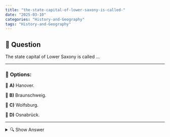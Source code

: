 ```yaml
---
title: "the-state-capital-of-lower-saxony-is-called-"
date: "2025-03-10"
categories: "History-and-Geography"
tags: "History-and-Geography"
---
```


## 📌 **Question**

The state capital of Lower Saxony is called ...



---

### 📝 **Options:**

🔘 **A)** Hanover.

🔘 **B)** Braunschweig.

🔘 **C)** Wolfsburg.

🔘 **D)** Osnabrück.

---

<details>
  <summary>🔍 Show Answer</summary>

  <p>
💡  <b>Correct Answer:</b>  a
  </p>
  <p>
    📖<b>Explanation:</b>
    Lower Saxony is one of the 16 federal states of Germany, located in the northwest of the state. It borders the North Sea, among other things, and includes diverse landscapes such as the Wadden Sea and the Harz Mountains. The state capital plays a central role in the administration and culture of the state. The largest cities include Hanover, Braunschweig, Wolfsburg and Osnabrück. This question tests knowledge about the capital of Lower Saxony and the geographical structures of Germany.
  </p>
</details>
